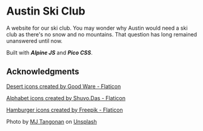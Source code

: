 # Austin Ski Club

A website for our ski club. You may wonder why Austin would need a ski club as there's no snow and no mountains. That question has long remained unanswered until now.

Built with **_Alpine JS_** and **_Pico CSS_**.

## Acknowledgments

<a href="https://www.flaticon.com/free-icons/desert" title="desert icons">Desert icons created by Good Ware - Flaticon</a>

<a href="https://www.flaticon.com/free-icons/alphabet" title="alphabet icons">Alphabet icons created by Shuvo.Das - Flaticon</a>

<a href="https://www.flaticon.com/free-icons/hamburger" title="hamburger icons">Hamburger icons created by Freepik - Flaticon</a>

Photo by <a href="https://unsplash.com/@mjtangonan?utm_source=unsplash&utm_medium=referral&utm_content=creditCopyText">MJ Tangonan</a> on <a href="https://unsplash.com/photos/wKfTNWaDYgs?utm_source=unsplash&utm_medium=referral&utm_content=creditCopyText">Unsplash</a>
